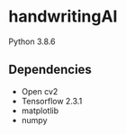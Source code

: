 # handwritingAI
Python 3.8.6

## Dependencies
 * Open cv2
 * Tensorflow 2.3.1
 * matplotlib
 * numpy
